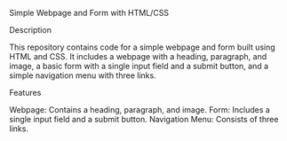 Simple Webpage and Form with HTML/CSS

Description

This repository contains code for a simple webpage and form built using HTML and CSS. It includes a webpage with a heading, paragraph, and image, a basic form with a single input field and a submit button, and a simple navigation menu with three links.

Features

Webpage: Contains a heading, paragraph, and image.
Form: Includes a single input field and a submit button.
Navigation Menu: Consists of three links.
